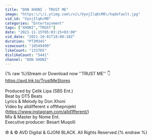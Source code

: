 ```yaml
---
title: "DON XHONI - TRUST ME"
image: "https:\/\/i.ytimg.com\/vi\/VynjIlqKcM0\/hqdefault.jpg"
vid_id: "VynjIlqKcM0"
categories: "Entertainment"
tags: ["XHONI","TRUST"]
date: "2021-11-15T05:03:25+03:00"
vid_date: "2021-10-01T18:00:10Z"
duration: "PT2M34S"
viewcount: "10549499"
likeCount: "133765"
dislikeCount: "5441"
channel: "DON XHONI"
---
```

{% raw %}Stream or Download now ''TRUST ME'' 👇 <a rel="nofollow" target="blank" href="https://avd.lnk.to/TrustMeStores">https://avd.lnk.to/TrustMeStores</a><br /><br />Produced by Çelik Lipa (SBS Ent.)<br />Beat by DT5 Beats<br />Lyrics &amp; Melody by Don Xhoni<br />Video by alldifferent x offtheprojekt (<a rel="nofollow" target="blank" href="https://www.instagram.com/alld1fferent/)">https://www.instagram.com/alld1fferent/)</a><br />Mix &amp; Master by Nome Ent.<br />Executive producer: Besart Muqolli<br /><br />℗ &amp; © AVD Digital &amp; GJONI BLACK. All Rights Reserved.{% endraw %}

